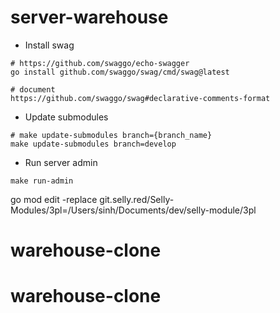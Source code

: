 # server-warehouse

- Install swag
```shell
# https://github.com/swaggo/echo-swagger
go install github.com/swaggo/swag/cmd/swag@latest

# document
https://github.com/swaggo/swag#declarative-comments-format
```

- Update submodules
```shell
# make update-submodules branch={branch_name}
make update-submodules branch=develop
```

- Run server admin
```shell
make run-admin
```


go mod edit -replace git.selly.red/Selly-Modules/3pl=/Users/sinh/Documents/dev/selly-module/3pl
# warehouse-clone
# warehouse-clone
